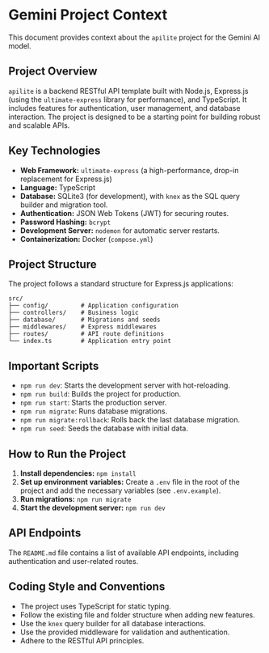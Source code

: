 # Gemini Project Context

This document provides context about the `apilite` project for the Gemini AI model.

## Project Overview

`apilite` is a backend RESTful API template built with Node.js, Express.js (using the `ultimate-express` library for performance), and TypeScript. It includes features for authentication, user management, and database interaction. The project is designed to be a starting point for building robust and scalable APIs.

## Key Technologies

- **Web Framework:** `ultimate-express` (a high-performance, drop-in replacement for Express.js)
- **Language:** TypeScript
- **Database:** SQLite3 (for development), with `knex` as the SQL query builder and migration tool.
- **Authentication:** JSON Web Tokens (JWT) for securing routes.
- **Password Hashing:** `bcrypt`
- **Development Server:** `nodemon` for automatic server restarts.
- **Containerization:** Docker (`compose.yml`)

## Project Structure

The project follows a standard structure for Express.js applications:

```
src/
├── config/         # Application configuration
├── controllers/    # Business logic
├── database/       # Migrations and seeds
├── middlewares/    # Express middlewares
├── routes/         # API route definitions
└── index.ts        # Application entry point
```

## Important Scripts

- `npm run dev`: Starts the development server with hot-reloading.
- `npm run build`: Builds the project for production.
- `npm run start`: Starts the production server.
- `npm run migrate`: Runs database migrations.
- `npm run migrate:rollback`: Rolls back the last database migration.
- `npm run seed`: Seeds the database with initial data.

## How to Run the Project

1.  **Install dependencies:** `npm install`
2.  **Set up environment variables:** Create a `.env` file in the root of the project and add the necessary variables (see `.env.example`).
3.  **Run migrations:** `npm run migrate`
4.  **Start the development server:** `npm run dev`

## API Endpoints

The `README.md` file contains a list of available API endpoints, including authentication and user-related routes.

## Coding Style and Conventions

- The project uses TypeScript for static typing.
- Follow the existing file and folder structure when adding new features.
- Use the `knex` query builder for all database interactions.
- Use the provided middleware for validation and authentication.
- Adhere to the RESTful API principles.
